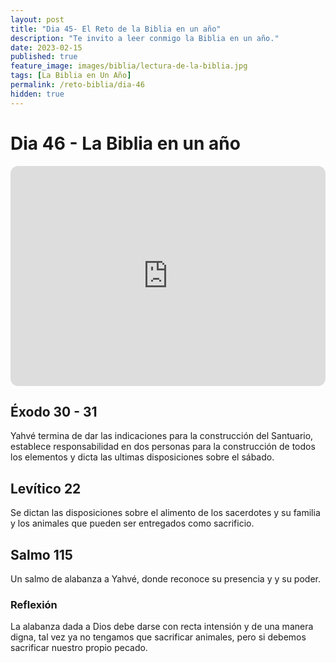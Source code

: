 ```yaml
---
layout: post
title: "Dia 45- El Reto de la Biblia en un año"
description: "Te invito a leer conmigo la Biblia en un año."
date: 2023-02-15
published: true
feature_image: images/biblia/lectura-de-la-biblia.jpg
tags: [La Biblia en Un Año]
permalink: /reto-biblia/dia-46
hidden: true
---
```


# Dia 46 - La Biblia en un año
<iframe style="border-radius:12px" src="https://open.spotify.com/embed/episode/6Ne9MH3bjAFMeggNv4qcGo?utm_source=generator" width="100%" height="352" frameBorder="0" allowfullscreen="" allow="autoplay; clipboard-write; encrypted-media; fullscreen; picture-in-picture" loading="lazy"></iframe>

## Éxodo 30 - 31
Yahvé termina de dar las indicaciones para la construcción del Santuario, establece responsabilidad en dos personas para la construcción de todos los elementos y dicta las ultimas disposiciones sobre el sábado.

## Levítico 22
Se dictan las disposiciones sobre el alimento de los sacerdotes y su familia y los animales que pueden ser entregados como sacrificio.

## Salmo 115
Un salmo de alabanza a Yahvé, donde reconoce su presencia y y su poder.

### Reflexión
La alabanza dada a Dios debe darse con recta intensión y de una manera digna, tal vez ya no tengamos que sacrificar animales, pero si debemos sacrificar nuestro propio pecado.








